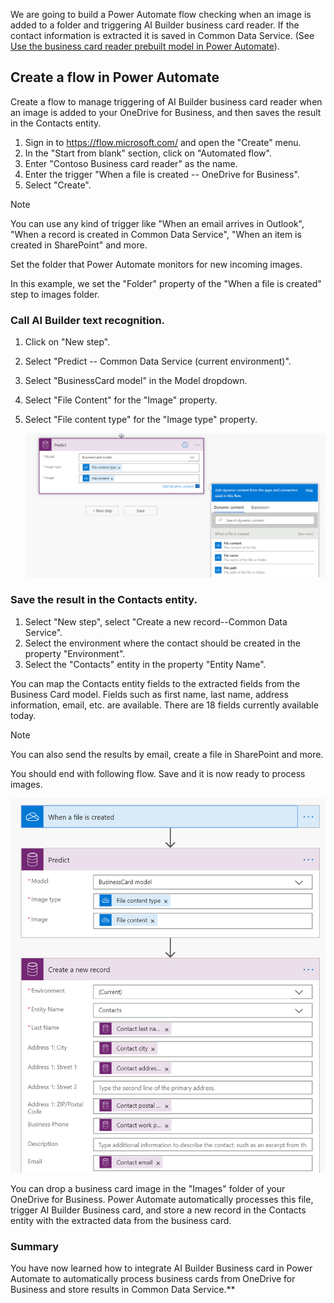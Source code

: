 We are going to build a Power Automate flow checking when an image is added to a folder and triggering AI Builder business card reader. If the contact information is extracted it is saved in Common Data Service. (See [Use the business card reader prebuilt model in Power Automate](https://docs.microsoft.com/ai-builder/flow-business-card-reader)).

## Create a flow in Power Automate 

Create a flow to manage triggering of AI Builder business card reader when an image is added to your OneDrive for Business, and then saves the result in the Contacts entity.

1. Sign in to <https://flow.microsoft.com/> and open the "Create" menu. 
2. In the "Start from blank" section, click on "Automated flow". 
3. Enter "Contoso Business card reader" as the name.
4. Enter the trigger "When a file is created \-- OneDrive for Business". 
5. Select "Create".

> [!NOTE]
> You can use any kind of trigger like "When an email arrives in Outlook", "When a record is created in Common Data Service", "When an item is created in SharePoint" and more.

Set the folder that Power Automate monitors for new incoming images.

In this example, we set the "Folder" property of the "When a file is created" step to images folder.

### Call AI Builder text recognition.

1. Click on "New step". 
2. Select "Predict -- Common Data Service (current environment)".
3. Select "BusinessCard model" in the Model dropdown. 
4. Select "File Content" for the "Image" property.
5. Select "File content type" for the "Image type" property.

    ![Select Image and Image Type properties](../media/image7.png)

### Save the result in the Contacts entity.

1. Select "New step", select "Create a new record--Common Data Service". 
2. Select the environment where the contact should be created in the property "Environment". 
3. Select the "Contacts" entity in the property "Entity Name".

You can map the Contacts entity fields to the extracted fields from the Business Card model. Fields such as first name, last name, address information, email, etc. are available. There are 18 fields currently available today.

> [!NOTE]
> You can also send the results by email, create a file in SharePoint and more.

You should end with following flow. Save and it is now ready to process images.

![Example flow](../media/image8.png)

You can drop a business card image in the "Images" folder of your OneDrive for Business. Power Automate automatically processes this file, trigger AI Builder Business card, and store a new record in the Contacts entity with the extracted data from the business card.

### Summary

You have now learned how to integrate AI Builder Business card in Power Automate to automatically process business cards from OneDrive for Business and store results in Common Data Service.**
